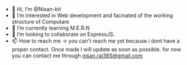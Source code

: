 - 👋 Hi, I’m @Nisan-bit
- 👀 I’m interested in Web development and facinated of the working structure of Computare 
- 🌱 I’m currently learning M.E.R.N
- 💞️ I’m looking to collaborate on ExpressJS.
- 📫 How to reach me -> you can't reach me yet because i dont have a proper contact. Once made I will update as soon as possible. for now you can contact me through nisan.rai365@gmail.com

<!---
Nisan-bit/Nisan-bit is a ✨ special ✨ repository because its `README.md` (this file) appears on your GitHub profile.
You can click the Preview link to take a look at your changes.
--->
